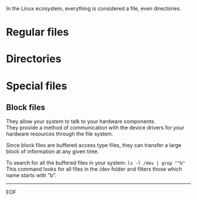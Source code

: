 In the Linux ecosystem, everything is considered a file, even directories.  

# Regular files



# Directories



# Special files

## Block files

They allow your system to talk to your hardware components.  
They provide a method of communication with the device drivers for your hardware resources through the file system.  

Since block files are buffered access type files, they can transfer a large block of information at any given time.  

To search for all the buffered files in your system: `ls -l /dev | grep "^b"`  
This command looks for all files in the /dev folder and filters those which name starts with "b".


---
EOF

